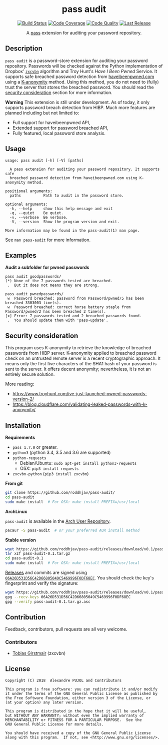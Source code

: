 <h1 align="center">pass audit</h1>
<p align="center">
    <a href="https://travis-ci.org/roddhjav/pass-audit">
        <img src="https://img.shields.io/travis/roddhjav/pass-audit/master.svg"
             alt="Build Status"></a>
    <a href="https://www.codacy.com/app/roddhjav/pass-audit">
        <img src="https://img.shields.io/codacy/coverage/593851adcd354d179bf5b5b43eac0440/master.svg"
	           alt="Code Coverage" /></a>
    <a href="https://www.codacy.com/app/roddhjav/pass-audit">
        <img src="https://img.shields.io/codacy/grade/593851adcd354d179bf5b5b43eac0440/master.svg"
             alt="Code Quality"></a>
    <a href="https://github.com/roddhjav/pass-audit/releases/latest">
        <img src="https://img.shields.io/github/release/roddhjav/pass-audit.svg?maxAge=600"
             alt="Last Release" /></a>
</p>
<p align="center">
    A <a href="https://www.passwordstore.org/">pass</a> extension for auditing
    your password repository.
</p>

## Description
`pass audit` is a password-store extension for auditing your password repository.
Passwords will be checked against the Python implementation of Dropbox'
[`zxcvbn`][zxcvbn] algorithm and Troy Hunt's *Have I Been Pwned* Service.
It supports safe breached password detection from [haveibeenpwned.com][HIBP]
using a [K-anonymity][Kanonymity] method. Using this method, you do not need to
(fully) trust the server that stores the breached password. You should read the
[security consideration](#security-consideration) section for more information.

**Warning** This extension is still under development. As of today, it only
supports password breach detection from HIBP. Much more features are planned
including but not limited to:
* Full support for haveibeenpwned API,
* Extended support for password breached API,
* Fully featured, local password store analysis.


## Usage

```
usage: pass audit [-h] [-V] [paths]

  A pass extension for auditing your password repository. It supports safe
  breached password detection from haveibeenpwned.com using K-anonymity method.

positional arguments:
  paths          Path to audit in the password store.

optional arguments:
  -h, --help     show this help message and exit
  -q, --quiet    Be quiet.
  -v, --verbose  Be verbose.
  -V, --version  Show the program version and exit.

More information may be found in the pass-audit(1) man page.
```
See `man pass-audit` for more information.


## Examples

**Audit a subfolder for pwned passwords**
```
pass audit goodpasswords/
(*) None of the 7 passwords tested are breached.
 .  But it does not means they are strong.
```

```
pass audit pwnedpasswords/
 w  Password breached: password from Password/pwned/5 has been breached 3303003 time(s).
 w  Password breached: correct horse battery staple from Password/pwned/2 has been breached 2 time(s).
[x] Error: 7 passwords tested and 2 breached passwords found.
 .  You should update them with 'pass-update'.
```


## Security consideration

This program uses K-anonymity to retrieve the knowledge of breached passwords
from HIBP server. K-anonymity applied to breached password check on an untrusted
remote server is a recent cryptographic approach. It means only the first five
characters of the SHA1 hash of your password is sent to the server. It offers
decent anonymity; nevertheless, it is not an entirely secure solution.

More reading:
* https://www.troyhunt.com/ive-just-launched-pwned-passwords-version-2/
* https://blog.cloudflare.com/validating-leaked-passwords-with-k-anonymity/


## Installation

**Requirements**
* `pass 1.7.0` or greater.
* `python3` (python 3.4, 3.5 and 3.6 are supported)
* `python-requests`
  - Debian/Ubuntu: `sudo apt-get install python3-requests`
  - OSX: `pip3 install requests`
* `zxcvbn-python` (`pip3 install zxcvbn`)

**From git**
```sh
git clone https://github.com/roddhjav/pass-audit/
cd pass-audit
sudo make install  # For OSX: make install PREFIX=/usr/local
```

**ArchLinux**

`pass-audit` is available in the [Arch User Repository][aur].
```sh
pacaur -S pass-audit  # or your preferred AUR install method
```

**Stable version**
```sh
wget https://github.com/roddhjav/pass-audit/releases/download/v0.1/pass-audit-0.1.tar.gz
tar xzf pass-audit-0.1.tar.gz
cd pass-audit-0.1
sudo make install  # For OSX: make install PREFIX=/usr/local
```

[Releases][releases] and commits are signed using [`06A26D531D56C42D66805049C5469996F0DF68EC`][keys].
You should check the key's fingerprint and verify the signature:
```sh
wget https://github.com/roddhjav/pass-audit/releases/download/v0.1/pass-audit-0.1.tar.gz.asc
gpg --recv-keys 06A26D531D56C42D66805049C5469996F0DF68EC
gpg --verify pass-audit-0.1.tar.gz.asc
```


## Contribution
Feedback, contributors, pull requests are all very welcome.

### Contributors
 * [Tobias Girstmair](https://gir.st/) (zxcvbn)


## License

    Copyright (C) 2018  Alexandre PUJOL and Contributors

    This program is free software: you can redistribute it and/or modify
    it under the terms of the GNU General Public License as published by
    the Free Software Foundation, either version 3 of the License, or
    (at your option) any later version.

    This program is distributed in the hope that it will be useful,
    but WITHOUT ANY WARRANTY; without even the implied warranty of
    MERCHANTABILITY or FITNESS FOR A PARTICULAR PURPOSE.  See the
    GNU General Public License for more details.

    You should have received a copy of the GNU General Public License
    along with this program.  If not, see <http://www.gnu.org/licenses/>.

[keys]: https://pujol.io/keys
[aur]: https://aur.archlinux.org/packages/pass-audit
[releases]: https://github.com/roddhjav/pass-audit/releases
[pass]: https://www.passwordstore.org/
[Kanonymity]: https://en.wikipedia.org/wiki/K-anonymity
[HIBP]: https://haveibeenpwned.com/
[zxcvbn]: https://blogs.dropbox.com/tech/2012/04/zxcvbn-realistic-password-strength-estimation/
